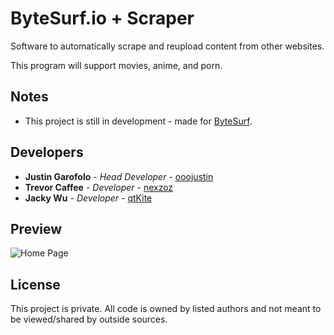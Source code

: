 # ByteSurf.io + Scraper

Software to automatically scrape and reupload content from other websites.

This program will support movies, anime, and porn.

## Notes

* This project is still in development - made for [ByteSurf](https://bytesurf.io).

## Developers

* **Justin Garofolo** - *Head Developer* - [ooojustin](https://github.com/ooojustin)
* **Trevor Caffee** - *Developer* - [nexzoz](https://github.com/nexzoz)
* **Jacky Wu** - *Developer* - [qtKite](https://github.com/qtKite)

## Preview
![Home Page](https://i.imgur.com/rV3efHz.jpg)

## License

This project is private. All code is owned by listed authors and not meant to be viewed/shared by outside sources.
